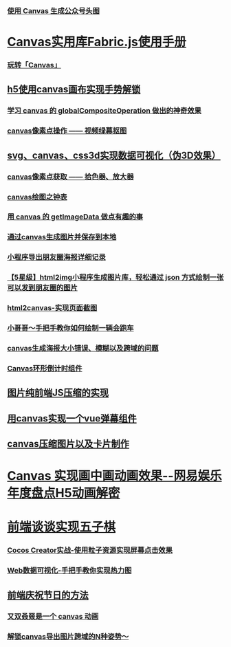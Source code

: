 ### [使用 Canvas 生成公众号头图](https://juejin.im/post/5b72d73ee51d4566205fe67b)
# [Canvas实用库Fabric.js使用手册](https://juejin.im/post/5c4591bee51d4507fb1d79be)
### [玩转「Canvas」](https://juejin.im/post/5bfba4d6e51d452fd80f0f0d)
## [h5使用canvas画布实现手势解锁](http://www.wuhuan.me/2018/11/02/canvas-picture-unlock/)
### [学习 canvas 的 globalCompositeOperation 做出的神奇效果](https://juejin.im/post/5b87de766fb9a01a175dce1e)
### [canvas像素点操作 —— 视频绿幕抠图](https://juejin.im/post/5b9722045188255c971fbfe0)
## [svg、canvas、css3d实现数据可视化（伪3D效果）](https://juejin.im/post/5b690a66f265da0f820254bd)
### [canvas像素点获取 —— 拾色器、放大器](https://juejin.im/post/5b95d5df6fb9a05d11176489)
### [canvas绘图之钟表](https://juejin.im/post/5b95cfef6fb9a05d1a12b8db)
### [用 canvas 的 getImageData 做点有趣的事](https://juejin.im/post/5ba06596f265da0acc7957e4)
### [通过canvas生成图片并保存到本地](https://juejin.im/post/5b9a3113f265da0aaa04fffc)
###  [小程序导出朋友圈海报详细记录](https://juejin.im/post/5b9dab12f265da0acf0ad156)
### [【5星级】html2img小程序生成图片库，轻松通过 json 方式绘制一张可以发到朋友圈的图片](https://github.com/libin1991/Painter)
### [html2canvas-实现页面截图](https://juejin.im/post/5bcdac8d6fb9a05d3017910d)
### [小哥哥～手把手教你如何绘制一辆会跑车](https://juejin.im/post/5bc34db36fb9a05d36350315)
### [canvas生成海报大小错误、模糊以及跨域的问题](https://juejin.im/post/5bddac7d6fb9a049ee7fe452)
### [Canvas环形倒计时组件](https://juejin.im/post/5beabe026fb9a049b829ff6f)
## [图片纯前端JS压缩的实现](https://juejin.im/post/5bec3c6cf265da614312a0fa)
## [用canvas实现一个vue弹幕组件](https://juejin.im/post/5bfe3f7c6fb9a04a0c2e250b)
## [canvas压缩图片以及卡片制作](https://juejin.im/post/5c03bd0ce51d4524d9252e1e)
# [Canvas 实现画中画动画效果--网易娱乐年度盘点H5动画解密](https://juejin.im/post/5bfbcb1e5188252e8966a298#comment)
# [前端谈谈实现五子棋](https://juejin.im/post/5c18fc9fe51d4570e5715ee2)
### [Cocos Creator实战-使用粒子资源实现屏幕点击效果](https://juejin.im/post/5c1f6536e51d45206d12422d)
### [Web数据可视化-手把手教你实现热力图](https://juejin.im/post/5c37ed836fb9a049d81c0f82)
## [前端庆祝节日的方法](https://juejin.im/post/5c2b766051882575f560553b)
### [又双叒叕是一个 canvas 动画](https://juejin.im/post/5c460109e51d4505171c7001)
### [解锁canvas导出图片跨域的N种姿势～](https://juejin.im/post/5c46b58cf265da617265c876)

